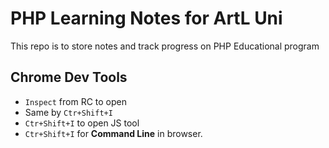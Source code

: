 # PHP Learning Notes for ArtL Uni

This repo is to store notes and track progress on PHP Educational program

## Chrome Dev Tools

- `Inspect` from RC to open
- Same by `Ctr+Shift+I`
- `Ctr+Shift+I` to open JS tool
- `Ctr+Shift+I` for **Command Line** in browser.